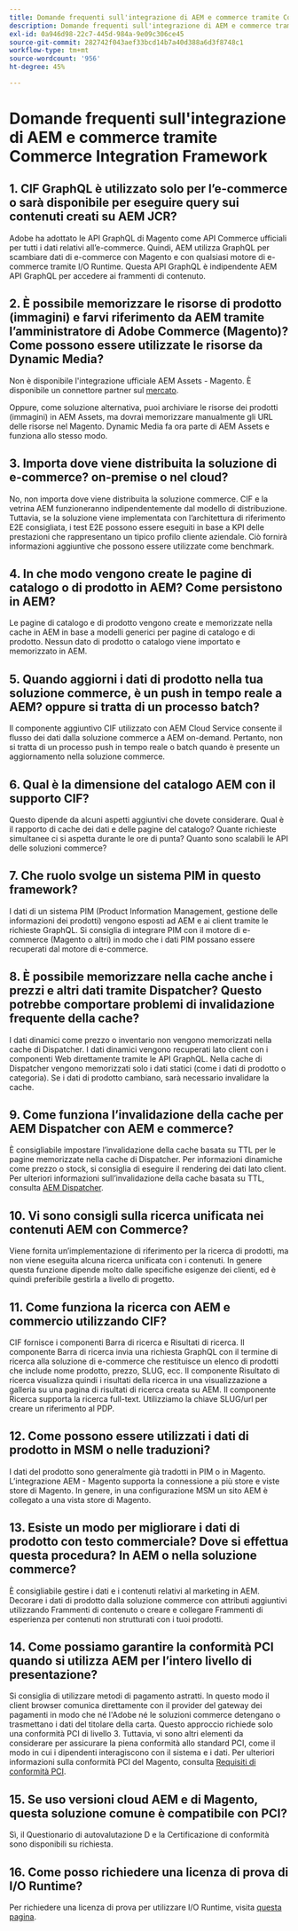 ```yaml
---
title: Domande frequenti sull'integrazione di AEM e commerce tramite Commerce Integration Framework
description: Domande frequenti sull'integrazione di AEM e commerce tramite Commerce Integration Framework
exl-id: 0a946d98-22c7-445d-984a-9e09c306ce45
source-git-commit: 282742f043aef33bcd14b7a40d388a6d3f8748c1
workflow-type: tm+mt
source-wordcount: '956'
ht-degree: 45%

---
```


# Domande frequenti sull&#39;integrazione di AEM e commerce tramite Commerce Integration Framework

## 1. CIF GraphQL è utilizzato solo per l’e-commerce o sarà disponibile per eseguire query sui contenuti creati su AEM JCR?

 Adobe ha adottato le API GraphQL di Magento come API Commerce ufficiali per tutti i dati relativi all’e-commerce. Quindi, AEM utilizza GraphQL per scambiare dati di e-commerce con Magento e con qualsiasi motore di e-commerce tramite I/O Runtime. Questa API GraphQL è indipendente AEM API GraphQL per accedere ai frammenti di contenuto.

## 2. È possibile memorizzare le risorse di prodotto (immagini) e farvi riferimento da AEM tramite l’amministratore di Adobe Commerce (Magento)? Come possono essere utilizzate le risorse da Dynamic Media?

Non è disponibile l&#39;integrazione ufficiale AEM Assets - Magento. È disponibile un connettore partner sul [mercato](https://marketplace.magento.com/bounteous-dam.html).

Oppure, come soluzione alternativa, puoi archiviare le risorse dei prodotti (immagini) in AEM Assets, ma dovrai memorizzare manualmente gli URL delle risorse nel Magento. Dynamic Media fa ora parte di AEM Assets e funziona allo stesso modo.

## 3. Importa dove viene distribuita la soluzione di e-commerce? on-premise o nel cloud?

No, non importa dove viene distribuita la soluzione commerce. CIF e la vetrina AEM funzioneranno indipendentemente dal modello di distribuzione. Tuttavia, se la soluzione viene implementata con l’architettura di riferimento E2E consigliata, i test E2E possono essere eseguiti in base a KPI delle prestazioni che rappresentano un tipico profilo cliente aziendale. Ciò fornirà informazioni aggiuntive che possono essere utilizzate come benchmark.

## 4. In che modo vengono create le pagine di catalogo o di prodotto in AEM? Come persistono in AEM?

Le pagine di catalogo e di prodotto vengono create e memorizzate nella cache in AEM in base a modelli generici per pagine di catalogo e di prodotto. Nessun dato di prodotto o catalogo viene importato e memorizzato in AEM.

## 5. Quando aggiorni i dati di prodotto nella tua soluzione commerce, è un push in tempo reale a AEM? oppure si tratta di un processo batch?

Il componente aggiuntivo CIF utilizzato con AEM Cloud Service consente il flusso dei dati dalla soluzione commerce a AEM on-demand. Pertanto, non si tratta di un processo push in tempo reale o batch quando è presente un aggiornamento nella soluzione commerce.

## 6. Qual è la dimensione del catalogo AEM con il supporto CIF?

Questo dipende da alcuni aspetti aggiuntivi che dovete considerare. Qual è il rapporto di cache dei dati e delle pagine del catalogo? Quante richieste simultanee ci si aspetta durante le ore di punta? Quanto sono scalabili le API delle soluzioni commerce?

## 7. Che ruolo svolge un sistema PIM in questo framework?

I dati di un sistema PIM (Product Information Management, gestione delle informazioni dei prodotti) vengono esposti ad AEM e ai client tramite le richieste GraphQL. Si consiglia di integrare PIM con il motore di e-commerce (Magento o altri) in modo che i dati PIM possano essere recuperati dal motore di e-commerce.

## 8. È possibile memorizzare nella cache anche i prezzi e altri dati tramite Dispatcher? Questo potrebbe comportare problemi di invalidazione frequente della cache?

I dati dinamici come prezzo o inventario non vengono memorizzati nella cache di Dispatcher. I dati dinamici vengono recuperati lato client con i componenti Web direttamente tramite le API GraphQL. Nella cache di Dispatcher vengono memorizzati solo i dati statici (come i dati di prodotto o categoria). Se i dati di prodotto cambiano, sarà necessario invalidare la cache.

## 9. Come funziona l’invalidazione della cache per AEM Dispatcher con AEM e commerce?

È consigliabile impostare l’invalidazione della cache basata su TTL per le pagine memorizzate nella cache di Dispatcher. Per informazioni dinamiche come prezzo o stock, si consiglia di eseguire il rendering dei dati lato client. Per ulteriori informazioni sull’invalidazione della cache basata su TTL, consulta [AEM Dispatcher](https://helpx.adobe.com/it/experience-manager/kb/optimizing-the-dispatcher-cache.html).

## 10. Vi sono consigli sulla ricerca unificata nei contenuti AEM con Commerce?

Viene fornita un’implementazione di riferimento per la ricerca di prodotti, ma non viene eseguita alcuna ricerca unificata con i contenuti. In genere questa funzione dipende molto dalle specifiche esigenze dei clienti, ed è quindi preferibile gestirla a livello di progetto.

## 11. Come funziona la ricerca con AEM e commercio utilizzando CIF?

CIF fornisce i componenti Barra di ricerca e Risultati di ricerca. Il componente Barra di ricerca invia una richiesta GraphQL con il termine di ricerca alla soluzione di e-commerce che restituisce un elenco di prodotti che include nome prodotto, prezzo, SLUG, ecc. Il componente Risultato di ricerca visualizza quindi i risultati della ricerca in una visualizzazione a galleria su una pagina di risultati di ricerca creata su AEM. Il componente Ricerca supporta la ricerca full-text. Utilizziamo la chiave SLUG/url per creare un riferimento al PDP.

## 12. Come possono essere utilizzati i dati di prodotto in MSM o nelle traduzioni?

I dati del prodotto sono generalmente già tradotti in PIM o in Magento. L’integrazione AEM - Magento supporta la connessione a più store e viste store di Magento. In genere, in una configurazione MSM un sito AEM è collegato a una vista store di Magento.

## 13. Esiste un modo per migliorare i dati di prodotto con testo commerciale? Dove si effettua questa procedura? In AEM o nella soluzione commerce?

È consigliabile gestire i dati e i contenuti relativi al marketing in AEM. Decorare i dati di prodotto dalla soluzione commerce con attributi aggiuntivi utilizzando Frammenti di contenuto o creare e collegare Frammenti di esperienza per contenuti non strutturati con i tuoi prodotti.

## 14. Come possiamo garantire la conformità PCI quando si utilizza AEM per l’intero livello di presentazione?

Si consiglia di utilizzare metodi di pagamento astratti. In questo modo il client browser comunica direttamente con il provider del gateway dei pagamenti in modo che né l&#39;Adobe né le soluzioni commerce detengano o trasmettano i dati del titolare della carta. Questo approccio richiede solo una conformità PCI di livello 3. Tuttavia, vi sono altri elementi da considerare per assicurare la piena conformità allo standard PCI, come il modo in cui i dipendenti interagiscono con il sistema e i dati. Per ulteriori informazioni sulla conformità PCI del Magento, consulta [Requisiti di conformità PCI](https://magento.com/pci-compliance).

## 15. Se uso versioni cloud AEM e di Magento, questa soluzione comune è compatibile con PCI?

Sì, il Questionario di autovalutazione D e la Certificazione di conformità sono disponibili su richiesta.

## 16. Come posso richiedere una licenza di prova di I/O Runtime?

Per richiedere una licenza di prova per utilizzare I/O Runtime, visita [questa pagina](https://adobeio.typeform.com/to/obqgRm).
